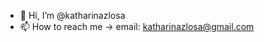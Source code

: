 - 👋 Hi, I’m @katharinazlosa
- 📫 How to reach me -> email: katharinazlosa@gmail.com

<!---
katharinazlosa/katharinazlosa is a ✨ special ✨ repository because its `README.md` (this file) appears on your GitHub profile.
You can click the Preview link to take a look at your changes.
--->
